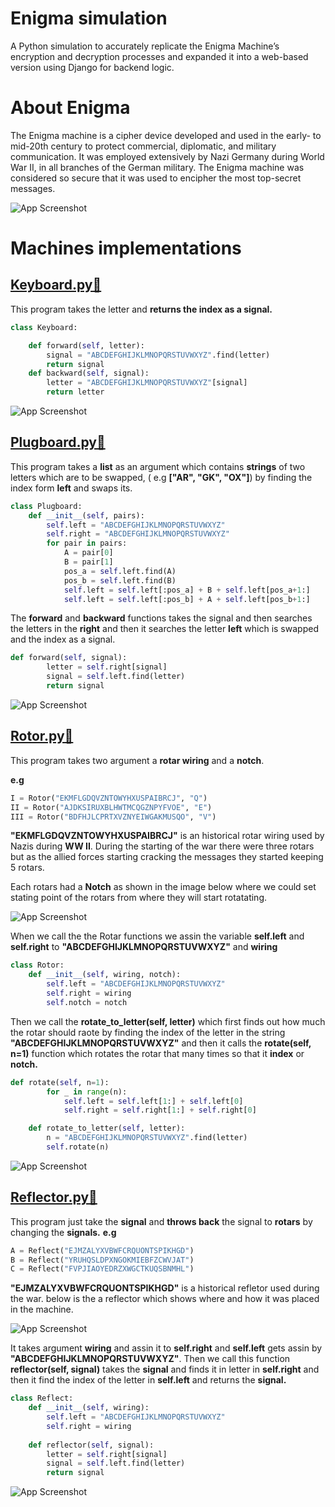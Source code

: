 
# Enigma simulation 

A Python simulation to accurately replicate the Enigma Machine’s encryption and decryption
processes and expanded it into a web-based version using Django for backend logic.

# About Enigma

The Enigma machine is a cipher device developed and used in the early- to mid-20th century to protect commercial, diplomatic, and military communication. It was employed extensively by Nazi Germany during World War II, in all branches of the German military. The Enigma machine was considered so secure that it was used to encipher the most top-secret messages.

![App Screenshot](https://upload.wikimedia.org/wikipedia/commons/thumb/b/bd/Enigma_%28crittografia%29_-_Museo_scienza_e_tecnologia_Milano.jpg/800px-Enigma_%28crittografia%29_-_Museo_scienza_e_tecnologia_Milano.jpg)


# Machines implementations
## [Keyboard.py🔗](https://github.com/Nishantrde/Enigma/blob/master/machine/test_machine/key_board.py)

This program takes the letter and **returns the index as a signal.**


```python
class Keyboard:

    def forward(self, letter):
        signal = "ABCDEFGHIJKLMNOPQRSTUVWXYZ".find(letter)
        return signal
    def backward(self, signal):
        letter = "ABCDEFGHIJKLMNOPQRSTUVWXYZ"[signal]
        return letter


```
![App Screenshot](https://res.cloudinary.com/dwfdyavop/image/upload/v1730796825/index_0_myaqhq.png)

## [Plugboard.py🔗](https://github.com/Nishantrde/Enigma/blob/master/machine/test_machine/plugboard.py)

This program takes a **list** as an argument which contains **strings** of two letters which are to be swapped, ( e.g **["AR", "GK", "OX"]**) by finding the index form **left** and swaps its.

```python
class Plugboard:
    def __init__(self, pairs):
        self.left = "ABCDEFGHIJKLMNOPQRSTUVWXYZ"
        self.right = "ABCDEFGHIJKLMNOPQRSTUVWXYZ"
        for pair in pairs:
            A = pair[0]
            B = pair[1]
            pos_a = self.left.find(A)
            pos_b = self.left.find(B)
            self.left = self.left[:pos_a] + B + self.left[pos_a+1:]
            self.left = self.left[:pos_b] + A + self.left[pos_b+1:]

```
The **forward** and **backward** functions takes the signal and then searches the letters in the **right** and then it searches the letter **left** which is swapped and the index as a signal.

```python
def forward(self, signal):
        letter = self.right[signal]
        signal = self.left.find(letter)
        return signal

```

![App Screenshot](https://res.cloudinary.com/dwfdyavop/image/upload/v1730799281/Screenshot_2024-11-05_013348_ah36ti.png)


## [Rotor.py🔗](https://github.com/Nishantrde/Enigma/blob/master/machine/test_machine/rotor.py)

This program takes two argument a **rotar wiring** and a **notch**.

**e.g**
```python
I = Rotor("EKMFLGDQVZNTOWYHXUSPAIBRCJ", "Q")
II = Rotor("AJDKSIRUXBLHWTMCQGZNPYFVOE", "E")
III = Rotor("BDFHJLCPRTXVZNYEIWGAKMUSQO", "V")

```
**"EKMFLGDQVZNTOWYHXUSPAIBRCJ"** is an historical rotar wiring used by Nazis during **WW II**. During the starting of the war there were three rotars but as the allied forces starting cracking the messages they started keeping 5 rotars.

Each rotars had a **Notch** as shown in the image below where we could set stating point of the rotars from where they will start rotatating.  

![App Screenshot](https://res.cloudinary.com/dwfdyavop/image/upload/v1731220568/rotar_enigma_favojs.jpg)

When we call the the Rotar functions we assin the variable **self.left** and **self.right**
to **"ABCDEFGHIJKLMNOPQRSTUVWXYZ"** and **wiring**
```python
class Rotor:
    def __init__(self, wiring, notch):
        self.left = "ABCDEFGHIJKLMNOPQRSTUVWXYZ"
        self.right = wiring
        self.notch = notch
```
Then we call the **rotate_to_letter(self, letter)** which first finds out how much the rotar should raote by finding the index of the letter in the string **"ABCDEFGHIJKLMNOPQRSTUVWXYZ"** and then it calls the **rotate(self, n=1)** function which rotates the rotar that many times so that it **index** or **notch.**
```python
def rotate(self, n=1):
        for _ in range(n):
            self.left = self.left[1:] + self.left[0]
            self.right = self.right[1:] + self.right[0]

    def rotate_to_letter(self, letter):
        n = "ABCDEFGHIJKLMNOPQRSTUVWXYZ".find(letter)
        self.rotate(n)
```
![App Screenshot](https://res.cloudinary.com/dwfdyavop/image/upload/v1731219074/Screenshot_2024-11-09_221055_fsoeaw.png)

## [Reflector.py🔗](https://github.com/Nishantrde/Enigma/blob/master/machine/test_machine/reflect.py)

This program just take the **signal** and **throws back** the signal to **rotars** by changing the **signals.**
**e.g**

```python
A = Reflect("EJMZALYXVBWFCRQUONTSPIKHGD")
B = Reflect("YRUHQSLDPXNGOKMIEBFZCWVJAT")
C = Reflect("FVPJIAOYEDRZXWGCTKUQSBNMHL")
```
**"EJMZALYXVBWFCRQUONTSPIKHGD"** is a historical refletor used during the war. below is the a reflector which shows where and how it was placed in the machine.

![App Screenshot](https://res.cloudinary.com/dwfdyavop/image/upload/v1731223579/reflector_bjvg3j.jpg)

It takes argument **wiring** and assin it to **self.right** and **self.left** gets assin by **"ABCDEFGHIJKLMNOPQRSTUVWXYZ"**. Then we call this function **reflector(self, signal)**
takes the **signal** and finds it in letter in **self.right** and then it find the index of the letter in **self.left** and returns the **signal.**

```python
class Reflect:
    def __init__(self, wiring):
        self.left = "ABCDEFGHIJKLMNOPQRSTUVWXYZ"
        self.right = wiring
        
    def reflector(self, signal):
        letter = self.right[signal]
        signal = self.left.find(letter)
        return signal
```
![App Screenshot](https://res.cloudinary.com/dwfdyavop/image/upload/v1731223237/Screenshot_2024-11-09_232016_nxalqq.png)
